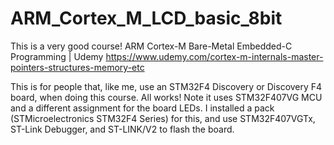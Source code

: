 # ARM_Cortex_M_LCD_basic_8bit

This is a very good course! ARM Cortex-M Bare-Metal Embedded-C Programming | Udemy https://www.udemy.com/cortex-m-internals-master-pointers-structures-memory-etc

This is for people that, like me, use an STM32F4 Discovery or Discovery F4 board, when doing this course. All works! Note it uses STM32F407VG MCU and a different assignment for the board LEDs. I installed a pack (STMicroelectronics STM32F4 Series) for this, and use STM32F407VGTx, ST-Link Debugger, and ST-LINK/V2 to flash the board.

